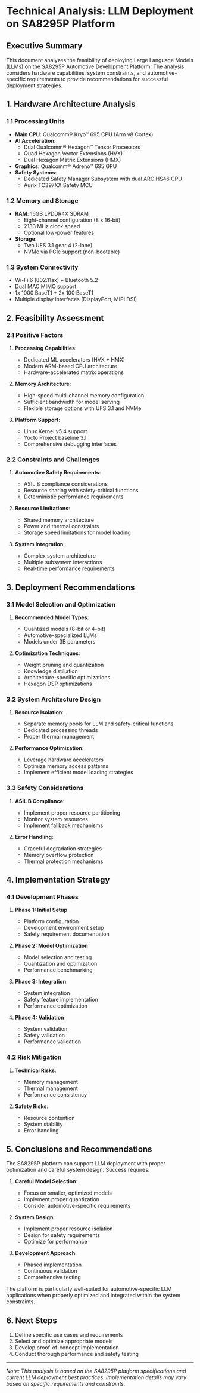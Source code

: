 # Technical Analysis: LLM Deployment on SA8295P Platform
## Executive Summary

This document analyzes the feasibility of deploying Large Language Models (LLMs) on the SA8295P Automotive Development Platform. The analysis considers hardware capabilities, system constraints, and automotive-specific requirements to provide recommendations for successful deployment strategies.

## 1. Hardware Architecture Analysis

### 1.1 Processing Units
- **Main CPU**: Qualcomm® Kryo™ 695 CPU (Arm v8 Cortex)
- **AI Acceleration**:
  - Dual Qualcomm® Hexagon™ Tensor Processors
  - Quad Hexagon Vector Extensions (HVX)
  - Dual Hexagon Matrix Extensions (HMX)
- **Graphics**: Qualcomm® Adreno™ 695 GPU
- **Safety Systems**:
  - Dedicated Safety Manager Subsystem with dual ARC HS46 CPU
  - Aurix TC397XX Safety MCU

### 1.2 Memory and Storage
- **RAM**: 16GB LPDDR4X SDRAM
  - Eight-channel configuration (8 x 16-bit)
  - 2133 MHz clock speed
  - Optional low-power features
- **Storage**:
  - Two UFS 3.1 gear 4 (2-lane)
  - NVMe via PCIe support (non-bootable)

### 1.3 System Connectivity
- Wi-Fi 6 (802.11ax) + Bluetooth 5.2
- Dual MAC MIMO support
- 1x 1000 BaseT1 + 2x 100 BaseT1
- Multiple display interfaces (DisplayPort, MIPI DSI)

## 2. Feasibility Assessment

### 2.1 Positive Factors
1. **Processing Capabilities**:
   - Dedicated ML accelerators (HVX + HMX)
   - Modern ARM-based CPU architecture
   - Hardware-accelerated matrix operations

2. **Memory Architecture**:
   - High-speed multi-channel memory configuration
   - Sufficient bandwidth for model serving
   - Flexible storage options with UFS 3.1 and NVMe

3. **Platform Support**:
   - Linux Kernel v5.4 support
   - Yocto Project baseline 3.1
   - Comprehensive debugging interfaces

### 2.2 Constraints and Challenges
1. **Automotive Safety Requirements**:
   - ASIL B compliance considerations
   - Resource sharing with safety-critical functions
   - Deterministic performance requirements

2. **Resource Limitations**:
   - Shared memory architecture
   - Power and thermal constraints
   - Storage speed limitations for model loading

3. **System Integration**:
   - Complex system architecture
   - Multiple subsystem interactions
   - Real-time performance requirements

## 3. Deployment Recommendations

### 3.1 Model Selection and Optimization
1. **Recommended Model Types**:
   - Quantized models (8-bit or 4-bit)
   - Automotive-specialized LLMs
   - Models under 3B parameters

2. **Optimization Techniques**:
   - Weight pruning and quantization
   - Knowledge distillation
   - Architecture-specific optimizations
   - Hexagon DSP optimizations

### 3.2 System Architecture Design
1. **Resource Isolation**:
   - Separate memory pools for LLM and safety-critical functions
   - Dedicated processing threads
   - Proper thermal management

2. **Performance Optimization**:
   - Leverage hardware accelerators
   - Optimize memory access patterns
   - Implement efficient model loading strategies

### 3.3 Safety Considerations
1. **ASIL B Compliance**:
   - Implement proper resource partitioning
   - Monitor system resources
   - Implement fallback mechanisms

2. **Error Handling**:
   - Graceful degradation strategies
   - Memory overflow protection
   - Thermal protection mechanisms

## 4. Implementation Strategy

### 4.1 Development Phases
1. **Phase 1: Initial Setup**
   - Platform configuration
   - Development environment setup
   - Safety requirement documentation

2. **Phase 2: Model Optimization**
   - Model selection and testing
   - Quantization and optimization
   - Performance benchmarking

3. **Phase 3: Integration**
   - System integration
   - Safety feature implementation
   - Performance optimization

4. **Phase 4: Validation**
   - System validation
   - Safety validation
   - Performance validation

### 4.2 Risk Mitigation
1. **Technical Risks**:
   - Memory management
   - Thermal management
   - Performance consistency

2. **Safety Risks**:
   - Resource contention
   - System stability
   - Error handling

## 5. Conclusions and Recommendations

The SA8295P platform can support LLM deployment with proper optimization and careful system design. Success requires:

1. **Careful Model Selection**:
   - Focus on smaller, optimized models
   - Implement proper quantization
   - Consider automotive-specific requirements

2. **System Design**:
   - Implement proper resource isolation
   - Design for safety requirements
   - Optimize for performance

3. **Development Approach**:
   - Phased implementation
   - Continuous validation
   - Comprehensive testing

The platform is particularly well-suited for automotive-specific LLM applications when properly optimized and integrated within the system constraints.

## 6. Next Steps

1. Define specific use cases and requirements
2. Select and optimize appropriate models
3. Develop proof-of-concept implementation
4. Conduct thorough performance and safety testing

---

*Note: This analysis is based on the SA8295P platform specifications and current LLM deployment best practices. Implementation details may vary based on specific requirements and constraints.*